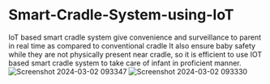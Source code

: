 
# Smart-Cradle-System-using-IoT
IoT based smart cradle system give convenience and surveillance to parent in real time as compared to conventional cradle It also ensure baby safety while they are not physically present near cradle, so it is efficient to use IOT based smart cradle system to take care of infant in proficient manner.
![Screenshot 2024-03-02 093347](https://github.com/bysanivenkatasaisukumar/Smart-Cradle-System-using-IoT/assets/136966173/92bab3a0-2f87-452c-af8d-e5234c9917d3)
![Screenshot 2024-03-02 093330](https://github.com/bysanivenkatasaisukumar/Smart-Cradle-System-using-IoT/assets/136966173/5932ec0e-cc42-4427-8545-fc38d9771f1f)

